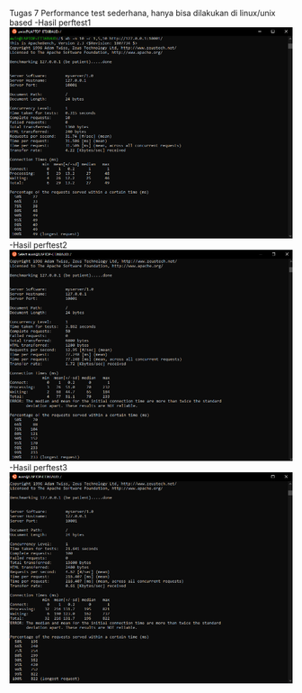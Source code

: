 Tugas 7
Performance test sederhana, hanya bisa dilakukan di linux/unix based
-Hasil perftest1
![alt text](Gambar/perftest1.png)
-Hasil perftest2
![alt text](Gambar/perftest2.png)
-Hasil perftest3
![alt text](Gambar/perftest3.png)
